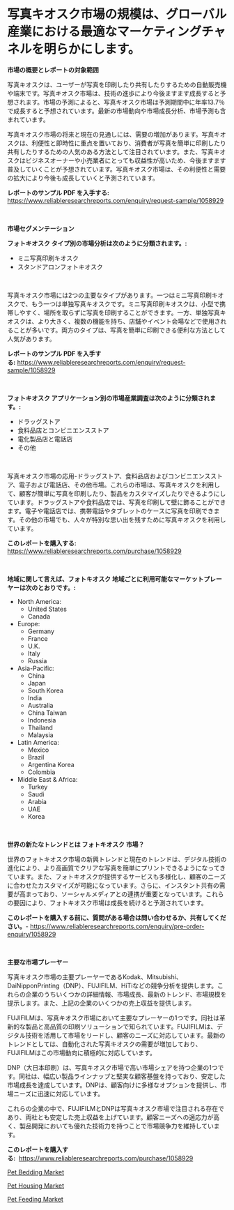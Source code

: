 <p><h1>写真キオスク市場の規模は、グローバル産業における最適なマーケティングチャネルを明らかにします。</h1></p><p><strong>市場の概要とレポートの対象範囲</strong></p>
<p><p>写真キオスクは、ユーザーが写真を印刷したり共有したりするための自動販売機や端末です。写真キオスク市場は、技術の進歩により今後ますます成長すると予想されます。市場の予測によると、写真キオスク市場は予測期間中に年率13.7％で成長すると予想されています。最新の市場動向や市場成長分析、市場予測も含まれています。</p><p>写真キオスク市場の将来と現在の見通しには、需要の増加があります。写真キオスクは、利便性と即時性に重点を置いており、消費者が写真を簡単に印刷したり共有したりするための人気のある方法として注目されています。また、写真キオスクはビジネスオーナーや小売業者にとっても収益性が高いため、今後ますます普及していくことが予想されています。写真キオスク市場は、その利便性と需要の拡大により今後も成長していくと予測されています。</p></p>
<p><strong>レポートのサンプル PDF を入手する:</strong> <a href="https://www.reliableresearchreports.com/enquiry/request-sample/1058929">https://www.reliableresearchreports.com/enquiry/request-sample/1058929</a></p>
<p>&nbsp;</p>
<p><strong>市場セグメンテーション</strong></p>
<p><strong>フォトキオスク タイプ別の市場分析は次のように分類されます。:</strong></p>
<p><ul><li>ミニ写真印刷キオスク</li><li>スタンドアロンフォトキオスク</li></ul></p>
<p>&nbsp;</p>
<p><p>写真キオスク市場には2つの主要なタイプがあります。一つはミニ写真印刷キオスクで、もう一つは単独写真キオスクです。ミニ写真印刷キオスクは、小型で携帯しやすく、場所を取らずに写真を印刷することができます。一方、単独写真キオスクは、より大きく、複数の機能を持ち、店舗やイベント会場などで使用されることが多いです。両方のタイプは、写真を簡単に印刷できる便利な方法として人気があります。</p></p>
<p><strong>レポートのサンプル PDF を入手する:</strong>&nbsp;<a href="https://www.reliableresearchreports.com/enquiry/request-sample/1058929">https://www.reliableresearchreports.com/enquiry/request-sample/1058929</a></p>
<p>&nbsp;</p>
<p><strong> フォトキオスク アプリケーション別の市場産業調査は次のように分類されます。:</strong></p>
<p><ul><li>ドラッグストア</li><li>食料品店とコンビニエンスストア</li><li>電化製品店と電話店</li><li>その他</li></ul></p>
<p>&nbsp;</p>
<p><p>写真キオスク市場の応用-ドラッグストア、食料品店およびコンビニエンスストア、電子および電話店、その他市場。これらの市場は、写真キオスクを利用して、顧客が簡単に写真を印刷したり、製品をカスタマイズしたりできるようにしています。ドラッグストアや食料品店では、写真を印刷して壁に飾ることができます。電子や電話店では、携帯電話やタブレットのケースに写真を印刷できます。その他の市場でも、人々が特別な思い出を残すために写真キオスクを利用しています。</p></p>
<p><strong>このレポートを購入する:</strong>&nbsp; <a href="https://www.reliableresearchreports.com/purchase/1058929">https://www.reliableresearchreports.com/purchase/1058929</a></p>
<p>&nbsp;</p>
<p><strong>地域に関して言えば、フォトキオスク 地域ごとに利用可能なマーケットプレーヤーは次のとおりです。:</strong></p>
<p><ul>
    <li>
        North America:
        <ul>
            <li>United States</li>
            <li>Canada</li>
        </ul>
    </li>
    <li>
        Europe:
        <ul>
            <li>Germany</li>
            <li>France</li>
            <li>U.K.</li>
            <li>Italy</li>
            <li>Russia</li>
        </ul>
    </li>
    <li>
        Asia-Pacific:
        <ul>
            <li>China</li>
            <li>Japan</li>
            <li>South Korea</li>
            <li>India</li>
            <li>Australia</li>
            <li>China Taiwan</li>
            <li>Indonesia</li>
            <li>Thailand</li>
            <li>Malaysia</li>
        </ul>
    </li>
    <li>
        Latin America:
        <ul>
            <li>Mexico</li>
            <li>Brazil</li>
            <li>Argentina Korea</li>
            <li>Colombia</li>
        </ul>
    </li>
    <li>
        Middle East & Africa:
        <ul>
            <li>Turkey</li>
            <li>Saudi</li>
            <li>Arabia</li>
            <li>UAE</li>
            <li>Korea</li>
        </ul>
    </li>
    </ul></p>
<p>&nbsp;</p>
<p><strong>世界の新たなトレンドとは フォトキオスク 市場？</strong></p>
<p><p>世界のフォトキオスク市場の新興トレンドと現在のトレンドは、デジタル技術の進化により、より高画質でクリアな写真を簡単にプリントできるようになってきています。また、フォトキオスクが提供するサービスも多様化し、顧客のニーズに合わせたカスタマイズが可能になっています。さらに、インスタント共有の需要が高まっており、ソーシャルメディアとの連携が重要となっています。これらの要因により、フォトキオスク市場は成長を続けると予測されています。</p></p>
<p><strong>このレポートを購入する前に、質問がある場合は問い合わせるか、共有してください。</strong>- <a href="https://www.reliableresearchreports.com/enquiry/pre-order-enquiry/1058929">https://www.reliableresearchreports.com/enquiry/pre-order-enquiry/1058929</a></p>
<p>&nbsp;</p>
<p><strong>主要な市場プレーヤー</strong></p>
<p><p>写真キオスク市場の主要プレーヤーであるKodak、Mitsubishi、DaiNipponPrinting（DNP）、FUJIFILM、HiTiなどの競争分析を提供します。これらの企業のうちいくつかの詳細情報、市場成長、最新のトレンド、市場規模を提示します。また、上記の企業のいくつかの売上収益を提供します。</p><p>FUJIFILMは、写真キオスク市場において主要なプレーヤーの1つです。同社は革新的な製品と高品質の印刷ソリューションで知られています。FUJIFILMは、デジタル技術を活用して市場をリードし、顧客のニーズに対応しています。最新のトレンドとしては、自動化された写真キオスクの需要が増加しており、FUJIFILMはこの市場動向に積極的に対応しています。</p><p>DNP（大日本印刷）は、写真キオスク市場で高い市場シェアを持つ企業の1つです。同社は、幅広い製品ラインナップと堅実な顧客基盤を持っており、安定した市場成長を達成しています。DNPは、顧客向けに多様なオプションを提供し、市場ニーズに迅速に対応しています。</p><p>これらの企業の中で、FUJIFILMとDNPは写真キオスク市場で注目される存在であり、両社とも安定した売上収益を上げています。顧客ニーズへの適応力が高く、製品開発においても優れた技術力を持つことで市場競争力を維持しています。</p></p>
<p><strong>このレポートを購入する:</strong>&nbsp;&nbsp;<a href="https://www.reliableresearchreports.com/purchase/1058929">https://www.reliableresearchreports.com/purchase/1058929</a></p>
<p><p><a href="https://github.com/wusalecollins540tpqoz/Market-Research-Report-List-1/blob/main/pet-bedding-market.md">Pet Bedding Market</a></p><p><a href="https://github.com/kathiaseamanalvaradovlprc2h/Market-Research-Report-List-1/blob/main/pet-housing-market.md">Pet Housing Market</a></p><p><a href="https://github.com/GroverBarry/Market-Research-Report-List-4/blob/main/pet-feeding-market.md">Pet Feeding Market</a></p></p>